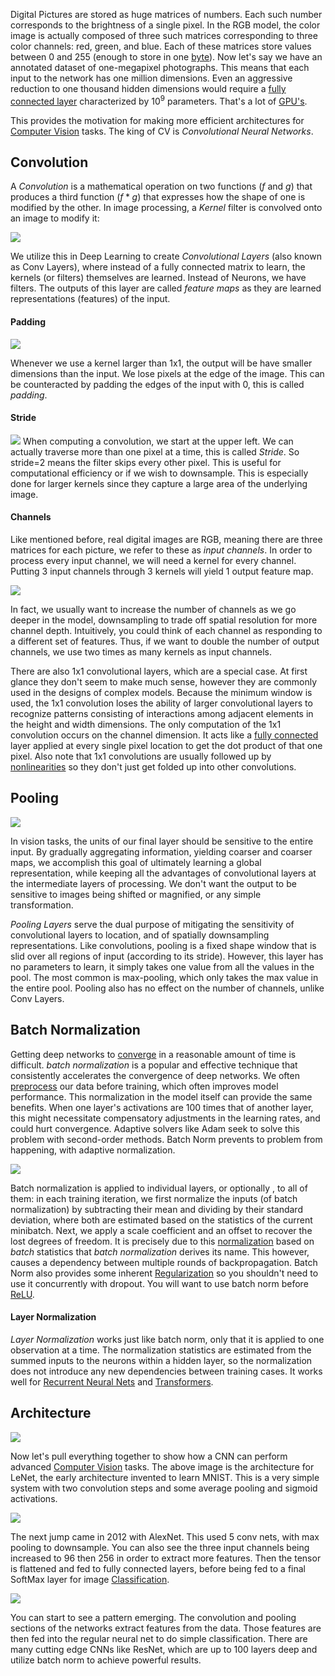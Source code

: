 
Digital Pictures are stored as huge matrices of numbers. Each such number corresponds to the brightness of a single pixel. In the RGB model, the color image is actually composed of three such matrices corresponding to three color channels: red, green, and blue. Each of these matrices store values between 0 and 255 (enough to store in one [byte](../../Electrical%20Engineering/Digital/Binary.md)). Now let's say we have an annotated dataset of one-megapixel photographs. This means that each input to the network has one million dimensions. Even an aggressive reduction to one thousand hidden dimensions would require a [fully connected layer](Neural%20Networks.md) characterized by $10^9$ parameters. That's a lot of [GPU's](../../Electrical%20Engineering/Digital/GPU.md).

This provides the motivation for making more efficient architectures for [Computer Vision](Computer%20Vision.md) tasks. The king of CV is *Convolutional Neural Networks*.

## Convolution

A *Convolution* is a mathematical operation on two functions $(f \text{ and } g)$ that produces a third function $(f*g)$ that expresses how the shape of one is modified by the other. In image processing, a *Kernel* filter is convolved onto an image to modify it:

![](../../Attachments/Pasted%20image%2020230228000804.png)

We utilize this in Deep Learning to create *Convolutional Layers* (also known as Conv Layers), where instead of a fully connected matrix to learn, the kernels (or filters) themselves are learned. Instead of Neurons, we have filters. The outputs of this layer are called *feature maps* as they are learned representations (features) of the input. 

#### Padding

![](../../Attachments/Pasted%20image%2020230228233446.png)

Whenever we use a kernel larger than 1x1, the output will be have smaller dimensions than the input. We lose pixels at the edge of the image. This can be counteracted by padding the edges of the input with 0, this is called *padding*.


#### Stride

![](../../Attachments/Pasted%20image%2020230301001104.png)
When computing a convolution, we start at the upper left. We can actually traverse more than one pixel at a time, this is called *Stride*. So stride=2 means the filter skips every other pixel. This is useful for computational efficiency or if we wish to downsample. This is especially done for larger kernels since they capture a large area of the underlying image.

#### Channels

Like mentioned before, real digital images are RGB, meaning there are three matrices for each picture, we refer to these as *input channels*. In order to process every input channel, we will need a kernel for every channel. Putting 3 input channels through 3 kernels will yield 1 output feature map. 

![](../../Attachments/Pasted%20image%2020230301001405.png)

In fact, we usually want to increase the number of channels as we go deeper in the model, downsampling to trade off spatial resolution for more channel depth. Intuitively, you could think of each channel as responding to a different set of features. Thus, if we want to double the number of output channels, we use two times as many kernels as input channels.

There are also 1x1 convolutional layers, which are a special case. At first glance they don't seem to make much sense, however they are commonly used in the designs of complex models. Because the minimum window is used, the 1x1 convolution loses the ability of larger convolutional layers to recognize patterns consisting of interactions among adjacent elements in the height and width dimensions. The only computation of the 1x1 convolution occurs on the channel dimension. It acts like a [fully connected](Neural%20Networks.md) layer applied at every single pixel location to get the dot product of that one pixel. Also note that 1x1 convolutions are usually followed up by [nonlinearities](Activation%20Functions.md) so they don't just get folded up into other convolutions.


## Pooling

![](../../Attachments/Pasted%20image%2020230301002908.png)

In vision tasks, the units of our final layer should be sensitive to the entire input. By gradually aggregating information, yielding coarser and coarser maps, we accomplish this goal of ultimately learning a global representation, while keeping all the advantages of convolutional layers at the intermediate layers of processing. We don't want the output to be sensitive to images being shifted or magnified, or any simple transformation. 

*Pooling Layers* serve the dual purpose of mitigating the sensitivity of convolutional layers to location, and of spatially downsampling representations. Like convolutions, pooling is a fixed shape window that is slid over all regions of input (according to its stride). However, this layer has no parameters to learn, it simply takes one value from all the values in the pool. The most common is max-pooling, which only takes the max value in the entire pool. Pooling also has no effect on the number of channels, unlike Conv Layers.


## Batch Normalization

Getting deep networks to [converge](Optimizers.md) in a reasonable amount of time is difficult. *batch normalization* is a popular and effective technique that consistently accelerates the convergence of deep networks. We often [preprocess](../ML%20Engineering/Preprocessing.md) our data before training, which often improves model performance. This normalization in the model itself can provide the same benefits. When one layer's activations are 100 times that of another layer, this might necessitate compensatory adjustments in the learning rates, and could hurt convergence. Adaptive solvers like Adam seek to solve this problem with second-order methods. Batch Norm prevents to problem from happening, with adaptive normalization.

![](../../Attachments/Pasted%20image%2020230301005600.png)

Batch normalization is applied to individual layers, or optionally , to all of them: in each training iteration, we first normalize the inputs (of batch normalization) by subtracting their mean and dividing by their standard deviation, where both are estimated based on the statistics of the current minibatch. Next, we apply a scale coefficient and an offset to recover the lost degrees of freedom. It is precisely due to this [normalization](../Scaling.md) based on *batch* statistics that *batch normalization* derives its name. This however, causes a dependency between multiple rounds of backpropagation. Batch Norm also provides some inherent [Regularization](../Regularization.md) so you shouldn't need to use it concurrently with dropout. You will want to use batch norm before [ReLU](Activation%20Functions.md).


#### Layer Normalization

*Layer Normalization* works just like batch norm, only that it is applied to one observation at a time. The normalization statistics are estimated from the summed inputs to the neurons within a hidden layer, so the normalization does not introduce any new dependencies between training cases. It works well for [Recurrent Neural Nets](Recurrent%20Neural%20Net.md) and [Transformers](Transformers.md).


## Architecture

![](../../Attachments/Pasted%20image%2020230301002422.png)

Now let's pull everything together to show how a CNN can perform advanced [Computer Vision](Computer%20Vision.md) tasks. The above image is the architecture for LeNet, the early architecture invented to learn MNIST. This is a very simple system with two convolution steps and some average pooling and sigmoid activations.

![](../../Attachments/Pasted%20image%2020230301002803.png)

The next jump came in 2012 with AlexNet. This used 5 conv nets, with max pooling to downsample. You can also see the three input channels being increased to 96 then 256 in order to extract more features. Then the tensor is flattened  and fed to fully connected layers, before being fed to a final SoftMax layer for image [Classification](../Classification.md).

![](../../Attachments/Pasted%20image%2020230301010719.png)

You can start to see a pattern emerging. The convolution and pooling sections of the networks extract features from the data. Those features are then fed into the regular neural net to do simple classification. There are many cutting edge CNNs like ResNet, which are up to 100 layers deep and utilize batch norm to achieve powerful results. 